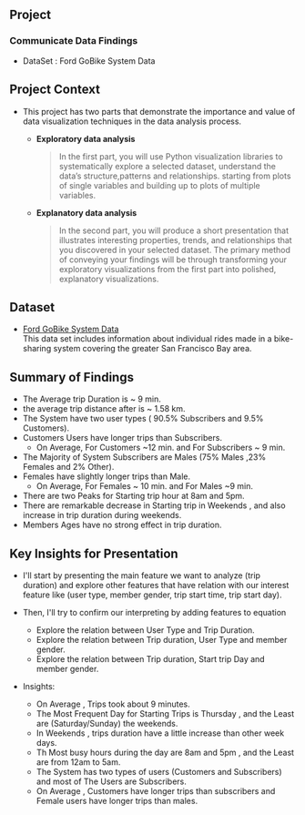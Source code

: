 ## Project

### Communicate Data Findings

- DataSet : Ford GoBike System Data

## Project Context

- This project has two parts that demonstrate the importance and value of data visualization techniques in the data analysis process.

    - **Exploratory data analysis**
        > In the first part, you will use Python visualization libraries to systematically explore a selected dataset, understand the data’s structure,patterns and relationships. starting from plots of single variables and building up to plots of multiple variables.

    - **Explanatory data analysis** 
        > In the second part, you will produce a short presentation that illustrates interesting properties, trends, and relationships that you discovered in your selected dataset. The primary method of conveying your findings will be through transforming your exploratory visualizations from the first part into polished, explanatory visualizations.

## Dataset

- [Ford GoBike System Data](https://www.bikeshare.com/data/) \
  This data set includes information about individual rides made
  in a bike-sharing system covering the greater San Francisco
  Bay area.

## Summary of Findings

- The Average trip Duration is ~ 9 min.
- the average trip distance after is ~ 1.58 km.
- The System have two user types ( 90.5% Subscribers and 9.5% Customers).
- Customers Users have longer trips than Subscribers.
    - On Average, For Customers ~12 min. and For Subscribers ~ 9 min.
- The Majority of System Subscribers are Males (75% Males ,23% Females and 2% Other).
- Females have slightly longer trips than Male.
    - On Average, For Females ~ 10 min. and For Males ~9 min.
- There are two Peaks for Starting trip hour at 8am and 5pm.
- There are remarkable decrease in Starting trip in Weekends , and also increase in trip duration during weekends.
- Members Ages have no strong effect in trip duration.

## Key Insights for Presentation

- I'll start by presenting the main feature we want to analyze (trip duration) and explore other features that have relation with our interest feature like (user type, member gender, trip start time, trip start day).

- Then, I'll try to confirm our interpreting by adding features to equation
    - Explore the relation between User Type and Trip Duration.
    - Explore the relation between  Trip duration, User Type and member gender.
    - Explore the relation between Trip duration, Start trip Day and  member gender.

- Insights:
    - On Average , Trips took about 9 minutes.
    - The Most Frequent Day for Starting Trips is Thursday , and the Least are (Saturday/Sunday) the weekends.
    - In Weekends , trips duration have a little increase than other week days. 
    - Th Most busy hours during the day are 8am and 5pm , and the Least are from 12am to 5am.
    - The System has two types of users (Customers and Subscribers) and most of The Users are Subscribers.
    - On Average , Customers have longer trips than subscribers and Female users have longer trips than males.

